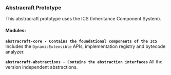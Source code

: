 ### Abstracraft Prototype
This abstracraft prototype uses the ICS (Inheritance Component System).

#### Modules:
**`abstracraft-core - Contains the foundational components of the ICS`**
Includes the `DynamicExtensible` APIs, implementation registry and bytecode analyzer.

**`abstracraft-abstractions - Contains the abstraction interfaces`**
All the version independent abstractions.